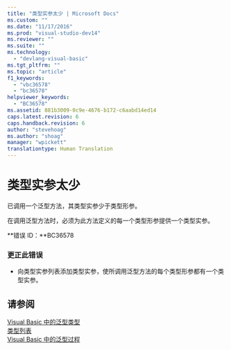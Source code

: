 ```yaml
---
title: "类型实参太少 | Microsoft Docs"
ms.custom: ""
ms.date: "11/17/2016"
ms.prod: "visual-studio-dev14"
ms.reviewer: ""
ms.suite: ""
ms.technology: 
  - "devlang-visual-basic"
ms.tgt_pltfrm: ""
ms.topic: "article"
f1_keywords: 
  - "vbc36578"
  - "bc36578"
helpviewer_keywords: 
  - "BC36578"
ms.assetid: 881b3009-0c9e-4676-b172-c6aabd14ed14
caps.latest.revision: 6
caps.handback.revision: 6
author: "stevehoag"
ms.author: "shoag"
manager: "wpickett"
translationtype: Human Translation
---
```

# 类型实参太少
已调用一个泛型方法，其类型实参少于类型形参。  
  
 在调用泛型方法时，必须为此方法定义的每一个类型形参提供一个类型实参。  
  
 **错误 ID：**BC36578  
  
### 更正此错误  
  
-   向类型实参列表添加类型实参，使所调用泛型方法的每个类型形参都有一个类型实参。  
  
## 请参阅  
 [Visual Basic 中的泛型类型](../../visual-basic/programming-guide/language-features/data-types/generic-types.md)   
 [类型列表](../../visual-basic/language-reference/statements/type-list.md)   
 [Visual Basic 中的泛型过程](../../visual-basic/programming-guide/language-features/data-types/generic-procedures.md)